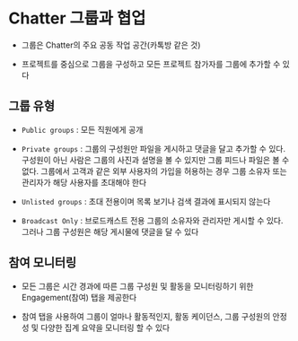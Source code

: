 # Chatter 그룹과 협업

 - 그룹은 Chatter의 주요 공동 작업 공간(카톡방 같은 것)

 - 프로젝트를 중심으로 그룹을 구성하고 모든 프로젝트 참가자를 그룹에 추가할 수 있다

## 그룹 유형

 - `Public groups` : 모든 직원에게 공개

 - `Private groups` : 그룹의 구성원만 파일을 게시하고 댓글을 달고 추가할 수 있다. 구성원이 아닌 사람은 그룹의 사진과 설명을 볼 수 있지만 그룹 피드나 파일은 볼 수 없다. 그룹에서 고객과 같은 외부 사용자의 가입을 허용하는 경우 그룹 소유자 또는 관리자가 해당 사용자를 초대해야 한다

 - `Unlisted groups` :  초대 전용이며 목록 보기나 검색 결과에 표시되지 않는다

 - `Broadcast Only` : 브로드캐스트 전용 그룹의 소유자와 관리자만 게시할 수 있다. 그러나 그룹 구성원은 해당 게시물에 댓글을 달 수 있다

## 참여 모니터링

 - 모든 그룹은 시간 경과에 따른 그룹 구성원 및 활동을 모니터링하기 위한 Engagement(참여) 탭을 제공한다

 - 참여 탭을 사용하여 그룹이 얼마나 활동적인지, 활동 케이던스, 그룹 구성원의 안정성 및 다양한 집계 요약을 모니터링 할 수 있다
